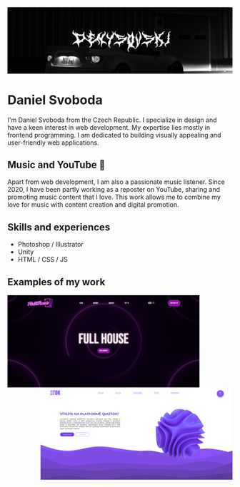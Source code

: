 <img src="https://github.com/denysovski/denysovski/blob/main/background.jpg"> 

# Daniel Svoboda
I'm Daniel Svoboda from the Czech Republic. I specialize in design and have a keen interest in web development. My expertise lies mostly in frontend programming. I am dedicated to building visually appealing and user-friendly web applications.

## Music and YouTube 🔴
Apart from web development, I am also a passionate music listener. Since 2020, I have been partly working as a reposter on YouTube, sharing and promoting music content that I love. This work allows me to combine my love for music with content creation and digital promotion.

## Skills and experiences
- Photoshop / Illustrator
- Unity
- HTML / CSS / JS

## Examples of my work
<img src="https://github.com/denysovski/denysovski/blob/main/house.png" width="430px" style="float:left"><img src="https://github.com/denysovski/denysovski/blob/main/tok.png" style="float:right" width="430px"> 
